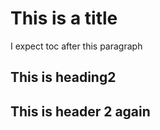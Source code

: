 # This is a title

I expect toc after this paragraph

## This is heading2

## This is header 2 again
